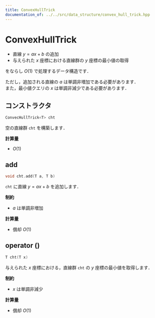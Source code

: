 ```yaml
---
title: ConvexHullTrick
documentation_of: ../../src/data_structure/convex_hull_trick.hpp
---
```


# ConvexHullTrick

- 直線 $y = ax + b$ の追加
- 与えられた $x$ 座標における直線群の $y$ 座標の最小値の取得

をならし $O(1)$ で処理するデータ構造です．

ただし，追加される直線の $a$ は単調非増加である必要があります．<br>
また，最小値クエリの $x$ は単調非減少である必要があります．

## コンストラクタ

```cpp
ConvecHullTrick<T> cht
```

空の直線群 `cht` を構築します．

**計算量**

- $O(1)$

## add

```cpp
void cht.add(T a, T b)
```

`cht` に直線 $y = ax + b$ を追加します．

**制約**

- $a$ は単調非増加

**計算量**

- 償却 $O(1)$

## operator ()

```cpp
T cht(T x)
```

与えられた $x$ 座標における，直線群 `cht` の $y$ 座標の最小値を取得します．

**制約**

- $x$ は単調非減少

**計算量**

- 償却 $O(1)$